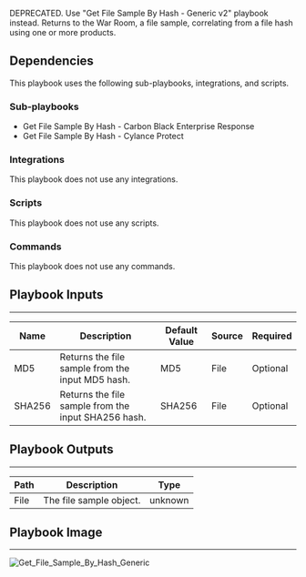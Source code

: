 DEPRECATED. Use "Get File Sample By Hash - Generic v2" playbook instead. Returns to the War Room, a file sample, correlating from a file hash using one or more products.

## Dependencies
This playbook uses the following sub-playbooks, integrations, and scripts.

### Sub-playbooks
* Get File Sample By Hash - Carbon Black Enterprise Response
* Get File Sample By Hash - Cylance Protect

### Integrations
This playbook does not use any integrations.

### Scripts
This playbook does not use any scripts.

### Commands
This playbook does not use any commands.

## Playbook Inputs
---

| **Name** | **Description** | **Default Value** | **Source** | **Required** |
| --- | --- | --- | --- | --- |
| MD5 | Returns the file sample from the input MD5 hash. | MD5 | File | Optional |
| SHA256 | Returns the file sample from the input SHA256 hash. | SHA256 | File | Optional |

## Playbook Outputs
---

| **Path** | **Description** | **Type** |
| --- | --- | --- |
| File | The file sample object. | unknown |

## Playbook Image
---
![Get_File_Sample_By_Hash_Generic](../../doc_files/Get_File_Sample_By_Hash_Generic.png/n) 
